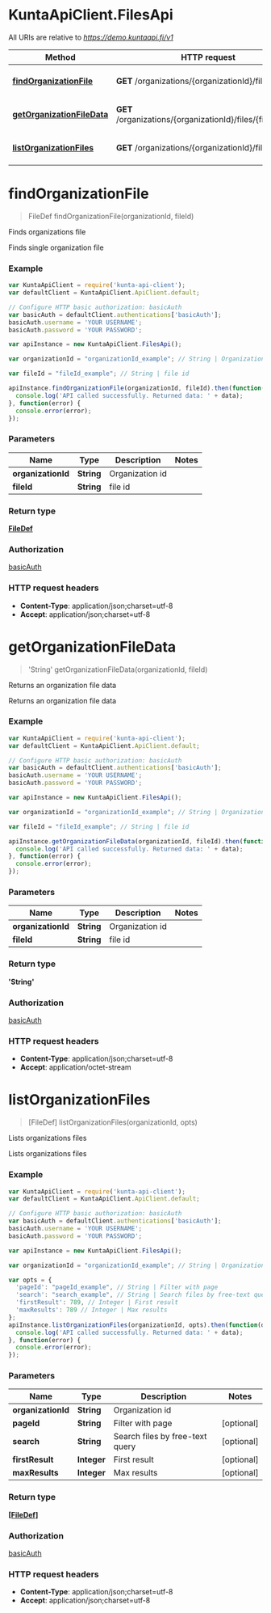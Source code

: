 # KuntaApiClient.FilesApi

All URIs are relative to *https://demo.kuntaapi.fi/v1*

Method | HTTP request | Description
------------- | ------------- | -------------
[**findOrganizationFile**](FilesApi.md#findOrganizationFile) | **GET** /organizations/{organizationId}/files/{fileId} | Finds organizations file
[**getOrganizationFileData**](FilesApi.md#getOrganizationFileData) | **GET** /organizations/{organizationId}/files/{fileId}/data | Returns an organization file data
[**listOrganizationFiles**](FilesApi.md#listOrganizationFiles) | **GET** /organizations/{organizationId}/files | Lists organizations files


<a name="findOrganizationFile"></a>
# **findOrganizationFile**
> FileDef findOrganizationFile(organizationId, fileId)

Finds organizations file

Finds single organization file 

### Example
```javascript
var KuntaApiClient = require('kunta-api-client');
var defaultClient = KuntaApiClient.ApiClient.default;

// Configure HTTP basic authorization: basicAuth
var basicAuth = defaultClient.authentications['basicAuth'];
basicAuth.username = 'YOUR USERNAME';
basicAuth.password = 'YOUR PASSWORD';

var apiInstance = new KuntaApiClient.FilesApi();

var organizationId = "organizationId_example"; // String | Organization id

var fileId = "fileId_example"; // String | file id

apiInstance.findOrganizationFile(organizationId, fileId).then(function(data) {
  console.log('API called successfully. Returned data: ' + data);
}, function(error) {
  console.error(error);
});

```

### Parameters

Name | Type | Description  | Notes
------------- | ------------- | ------------- | -------------
 **organizationId** | **String**| Organization id | 
 **fileId** | **String**| file id | 

### Return type

[**FileDef**](FileDef.md)

### Authorization

[basicAuth](../README.md#basicAuth)

### HTTP request headers

 - **Content-Type**: application/json;charset=utf-8
 - **Accept**: application/json;charset=utf-8

<a name="getOrganizationFileData"></a>
# **getOrganizationFileData**
> &#39;String&#39; getOrganizationFileData(organizationId, fileId)

Returns an organization file data

Returns an organization file data 

### Example
```javascript
var KuntaApiClient = require('kunta-api-client');
var defaultClient = KuntaApiClient.ApiClient.default;

// Configure HTTP basic authorization: basicAuth
var basicAuth = defaultClient.authentications['basicAuth'];
basicAuth.username = 'YOUR USERNAME';
basicAuth.password = 'YOUR PASSWORD';

var apiInstance = new KuntaApiClient.FilesApi();

var organizationId = "organizationId_example"; // String | Organization id

var fileId = "fileId_example"; // String | file id

apiInstance.getOrganizationFileData(organizationId, fileId).then(function(data) {
  console.log('API called successfully. Returned data: ' + data);
}, function(error) {
  console.error(error);
});

```

### Parameters

Name | Type | Description  | Notes
------------- | ------------- | ------------- | -------------
 **organizationId** | **String**| Organization id | 
 **fileId** | **String**| file id | 

### Return type

**&#39;String&#39;**

### Authorization

[basicAuth](../README.md#basicAuth)

### HTTP request headers

 - **Content-Type**: application/json;charset=utf-8
 - **Accept**: application/octet-stream

<a name="listOrganizationFiles"></a>
# **listOrganizationFiles**
> [FileDef] listOrganizationFiles(organizationId, opts)

Lists organizations files

Lists organizations files 

### Example
```javascript
var KuntaApiClient = require('kunta-api-client');
var defaultClient = KuntaApiClient.ApiClient.default;

// Configure HTTP basic authorization: basicAuth
var basicAuth = defaultClient.authentications['basicAuth'];
basicAuth.username = 'YOUR USERNAME';
basicAuth.password = 'YOUR PASSWORD';

var apiInstance = new KuntaApiClient.FilesApi();

var organizationId = "organizationId_example"; // String | Organization id

var opts = { 
  'pageId': "pageId_example", // String | Filter with page
  'search': "search_example", // String | Search files by free-text query
  'firstResult': 789, // Integer | First result
  'maxResults': 789 // Integer | Max results
};
apiInstance.listOrganizationFiles(organizationId, opts).then(function(data) {
  console.log('API called successfully. Returned data: ' + data);
}, function(error) {
  console.error(error);
});

```

### Parameters

Name | Type | Description  | Notes
------------- | ------------- | ------------- | -------------
 **organizationId** | **String**| Organization id | 
 **pageId** | **String**| Filter with page | [optional] 
 **search** | **String**| Search files by free-text query | [optional] 
 **firstResult** | **Integer**| First result | [optional] 
 **maxResults** | **Integer**| Max results | [optional] 

### Return type

[**[FileDef]**](FileDef.md)

### Authorization

[basicAuth](../README.md#basicAuth)

### HTTP request headers

 - **Content-Type**: application/json;charset=utf-8
 - **Accept**: application/json;charset=utf-8

